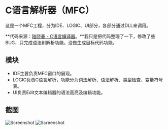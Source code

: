 # C语言解析器（MFC）

这是一个MFC工程，分为IDE、LOGIC、UI部分，各部分通过DLL来调用。

**代码来源：[陆晓春 - C语言编译器](https://wenku.baidu.com/view/98e4b90ff12d2af90242e619.html)。**我只是把代码整理了一下，修改了些BUG，只完成语法树解析功能，没做生成目标代码功能。

## 模块

- IDE主要负责MFC窗口的展现。
- LOGIC负责C语言解析，功能分为词法解析、语法解析、类型检查、变量符号表。
- UI负责Edit文本编辑器的语法高亮及编辑功能。

## 截图

![Screenshot](https://github.com/bajdcc/C-Compiler/raw/master/screenshot/1.png)
![Screenshot](https://github.com/bajdcc/C-Compiler/raw/master/screenshot/2.png)
